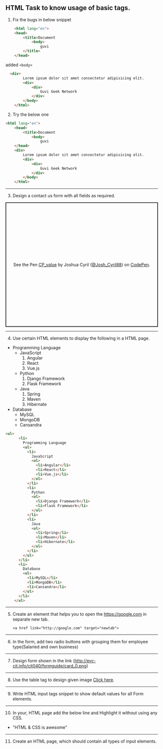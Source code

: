 ## HTML Task to know usage of basic tags.

1. Fix the bugs in below snippet

```HTML
    <html lang="en">
    <head>
        <title>Document
            <body>
                guvi
        </title>
    </head>
```

added `<body>`

```HTML
  <div>
        Lorem ipsum dolor sit amet consectetur adipisicing elit.
        <div>
            <div>
                Guvi Geek Network
            </div>
        </body>
    </html>
```

2. Try the below one

```HTML
<html lang="en">
    <head>
        <title>Document
            <body>
                guvi
    </head>
    <div>
        Lorem ipsum dolor sit amet consectetur adipisicing elit.
        <div>
            <div>
                Guvi Geek Network
            </div>
        </body>
    </html>
```

---

3. Design a contact us form with all fields as required.
<p class="codepen" data-height="411" data-theme-id="dark" data-default-tab="js,result" data-user="Josh_Cyril88" data-slug-hash="PobMzLG" style="height: 411px; box-sizing: border-box; display: flex; align-items: center; justify-content: center; border: 2px solid; margin: 1em 0; padding: 1em;" data-pen-title="CP_value">
  <span>See the Pen <a href="https://codepen.io/Josh_Cyril88/pen/PobMzLG">
  CP_value</a> by Joshua Cyril (<a href="https://codepen.io/Josh_Cyril88">@Josh_Cyril88</a>)
  on <a href="https://codepen.io">CodePen</a>.</span>
</p>
<script async src="https://cpwebassets.codepen.io/assets/embed/ei.js"></script>

---

4. Use certain HTML elements to display the following in a HTML page.

- Programming Language
  - JavaScript
    1. Angular
    2. React
    3. Vue.js
  - Python
    1. Django Framework
    2. Flask Framework
  - Java
    1. Spring
    2. Maven
    3. Hibernate
- Database
  - MySQL
  - MongoDB
  - Cansandra

```HTML
<ul>
      <li>
        Programming Language
        <ul>
          <li>
            JavaScript
            <ol>
              <li>Angular</li>
              <li>React</li>
              <li>Vue.js</li>
            </ol>
          </li>
          <li>
            Python
            <ol>
              <li>Django Framework</li>
              <li>Flask Framework</li>
            </ol>
          </li>
          <li>
            Java
            <ol>
              <li>Spring</li>
              <li>Maven</li>
              <li>Hibernate</li>
            </ol>
          </li>
        </ul>
      </li>
      <li>
        Database
        <ul>
          <li>MySQL</li>
          <li>MongoDB</li>
          <li>Cansandra</li>
        </ul>
      </li>
    </ul>
```

---

5. Create an element that helps you to open the https://google.com in separate new tab.

   `<a href link="http://google.com" target="newtab">`

---

6. In the form, add two radio buttons with grouping them for employee type(Salaried and own business)

---

7. Design form shown in the link (http://evc-cit.info/cit040/formguide/card_0.png)

---

8. Use the table tag to design given image [Click here](https://www.bapugraphics.com/assets/img/port_upload_dir/table-4.jpg).

---

9. Write HTML input tags snippet to show default values for all Form elements.

---

10. In your, HTML page add the below line and Highlight it without using any CSS.

- "HTML & CSS is awesome"

---

11. Create an HTML page, which should contain all types of input elements.
